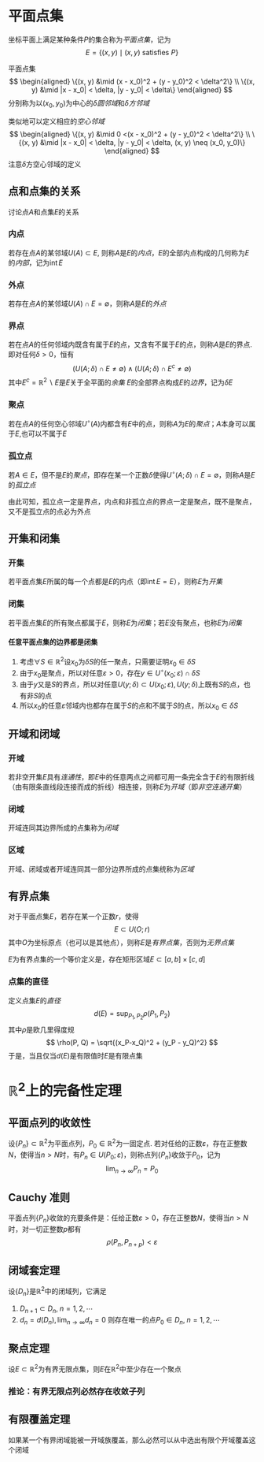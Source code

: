 # 平面点集
坐标平面上满足某种条件$P$的集合称为*平面点集*，记为
$$
E =\{(x, y) \mid (x, y) \text{ satisfies } P\}
$$

平面点集
$$
\begin{aligned}
\{(x, y) &\mid (x - x_0)^2 + (y - y_0)^2 < \delta^2\} \\
\{(x, y) &\mid |x - x_0| < \delta, |y - y_0| < \delta\}
\end{aligned}
$$
分别称为以$(x_0, y_0)$为中心的$\delta$*圆邻域*和$\delta$*方邻域*

类似地可以定义相应的*空心邻域*
$$
\begin{aligned}
\{(x, y) &\mid 0 <(x - x_0)^2 + (y - y_0)^2 < \delta^2\} \\
\{(x, y) &\mid |x - x_0| < \delta, |y - y_0| < \delta, (x, y) \neq (x_0, y_0)\}
\end{aligned}
$$
注意$\delta$方空心邻域的定义

## 点和点集的关系
讨论点$A$和点集$E$的关系
### 内点
若存在点$A$的某邻域$U(A) \subset E$, 则称$A$是$E$的*内点*，$E$的全部内点构成的几何称为$E$的*内部*，记为$\operatorname{int} E$

### 外点
若存在点$A$的某邻域$U(A) \cap E = \emptyset$，则称$A$是$E$的*外点*

### 界点
若在点$A$的任何邻域内既含有属于$E$的点，又含有不属于$E$的点，则称$A$是$E$的界点. 即对任何$\delta > 0$，恒有
$$
(U(A; \delta) \cap E \neq \emptyset ) \land (U(A; \delta) \cap E^c \neq \emptyset)
$$
其中$E^c = \mathbb R^2 \backslash E$是$E$关于全平面的*余集*
$E$的全部界点构成$E$的*边界*，记为$\delta E$

### 聚点
若在点$A$的任何空心邻域$U^\circ(A)$内都含有$E$中的点，则称$A$为$E$的*聚点*；$A$本身可以属于$E$,也可以不属于$E$

### 孤立点
若$A \in E$，但不是$E$的*聚点*，即存在某一个正数$\delta$使得$U^\circ(A;\delta) \cap E = \emptyset$，则称$A$是$E$的*孤立点*

由此可知，孤立点一定是界点，内点和非孤立点的界点一定是聚点，既不是聚点，又不是孤立点的点必为外点

## 开集和闭集
### 开集
若平面点集$E$所属的每一个点都是$E$的内点（即$\operatorname{int} E = E$），则称$E$为*开集*

### 闭集
若平面点集$E$的所有聚点都属于$E$，则称$E$为*闭集*；若$E$没有聚点，也称$E$为*闭集*

#### 任意平面点集的边界都是闭集
1. 考虑$\forall S \in \mathbb R^2$设$x_0$为$\delta S$的任一聚点，只需要证明$x_0 \in \delta S$
2. 由于$x_0$是聚点，所以对任意$\varepsilon > 0$，存在$y \in U^\circ (x_0; \varepsilon) \cap \delta S$
3. 由于$y$又是$S$的界点，所以对任意$U(y; \delta) \subset U(x_0; \varepsilon), U(y; \delta)$上既有$S$的点，也有非$S$的点
4. 所以$x_0$的任意$\varepsilon$邻域内也都存在属于$S$的点和不属于$S$的点，所以$x_0 \in \delta S$

## 开域和闭域
### 开域
若非空开集$E$具有*连通性*，即$E$中的任意两点之间都可用一条完全含于$E$的有限折线（由有限条直线段连接而成的折线）相连接，则称$E$为*开域*（即*非空连通开集*）

### 闭域
开域连同其边界所成的点集称为*闭域*

### 区域
开域、闭域或者开域连同其一部分边界所成的点集统称为*区域*

## 有界点集
对于平面点集$E$，若存在某一个正数$r$，使得
$$
E \subset U(O;r)
$$
其中$O$为坐标原点（也可以是其他点），则称$E$是*有界点集*，否则为*无界点集*

$E$为有界点集的一个等价定义是，存在矩形区域$E \subset [a, b] \times [c, d]$ 

### 点集的直径
定义点集$E$的*直径*
$$
d(E) = \sup_{P_1 ,P_2} \rho(P_1, P_2)
$$
其中$\rho$是欧几里得度规
$$
\rho(P, Q) = \sqrt{(x_P-x_Q)^2 + (y_P - y_Q)^2}
$$
于是，当且仅当$d(E)$是有限值时$E$是有限点集

# $\mathbb R^2$上的完备性定理
## 平面点列的收敛性
设$\{P_n\} \subset \mathbb R^2$为平面点列，$P_0 \in \mathbb R^2$为一固定点. 若对任给的正数$\varepsilon$，存在正整数$N$，使得当$n > N$时，有$P_n \in U(P_0; \varepsilon)$，则称点列$\{P_n\}$收敛于$P_0$，记为
$$
\lim_{n \to \infty} P_n = P_0
$$
## Cauchy 准则
平面点列$\{P_n\}$收敛的充要条件是：任给正数$\varepsilon > 0$，存在正整数$N$，使得当$n > N$时，对一切正整数$p$都有
$$
\rho(P_n, P_{n + p}) < \varepsilon
$$
## 闭域套定理
设$\{D_n\}$是$\mathbb R^2$中的闭域列，它满足
1. $D_{n + 1} \subset D_n,\; n = 1, 2, \cdots$
2. $d_n = d(D_n), \lim_{n \to \infty} d_n = 0$
则存在唯一的点$P_0 \in D_n,\; n = 1, 2, \cdots$

## 聚点定理
设$E \subset \mathbb R^2$为有界无限点集，则$E$在$\mathbb R^2$中至少存在一个聚点

### 推论：有界无限点列必然存在收敛子列
## 有限覆盖定理
如果某一个有界闭域能被一开域族覆盖，那么必然可以从中选出有限个开域覆盖这个闭域
